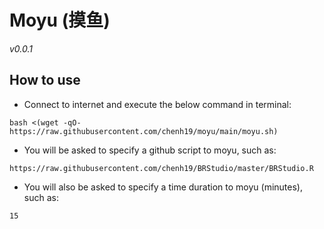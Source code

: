 # Moyu (摸鱼)
*v0.0.1*

## How to use
- Connect to internet and execute the below command in terminal:
```
bash <(wget -qO- https://raw.githubusercontent.com/chenh19/moyu/main/moyu.sh)
```

- You will be asked to specify a github script to moyu, such as:
```
https://raw.githubusercontent.com/chenh19/BRStudio/master/BRStudio.R
```

- You will also be asked to specify a time duration to moyu (minutes), such as:
```
15
```
